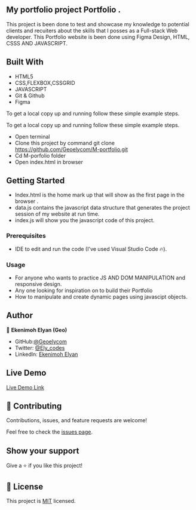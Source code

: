 
## My portfolio project Portfolio .

This project is been done to test and showcase my knowledge to potential clients and recuiters about the skills that I posses as a Full-stack Web developer. This Portfolio website is been done using Figma Design, HTML, CSSS AND JAVASCRIPT.

## Built With

- HTML5
- CSS,FLEXBOX,CSSGRID
- JAVASCRIPT
- Git & Github
- Figma

To get a local copy up and running follow these simple example steps.

To get a local copy up and running follow these simple example steps.
- Open terminal
- Clone this project by command git clone https://github.com/Geoelycom/M-portfolio.git
- Cd M-porfolio folder
- Open index.html in browser

## Getting Started 
- Index.html is the home mark up that will show as the first page in the browser .
- data.js contains the javascript data structure that generates the project session of my website at run time.
- index.js will show you the javascript code of this project.

### Prerequisites

- IDE to edit and run the code (I've used Visual Studio Code 🔥).

### Usage

- For anyone who wants to practice JS AND DOM MANIPULATION and responsive design.
- Any one looking for inspiration on to build their Portfolio
- How to manipulate and create dynamic pages using javascipt objects.





## Author

👤 **Ekenimoh Elyan (Geo)**

- GitHub:[@Geoelycom](https://github.com/Geoelycom)
- Twitter: [@Ely_codes](https://twitter.com/Ely_codes)
- LinkedIn: [Ekenimoh Elyan](https://www.linkedin.com/in/Ekenimoh_sumaila-elyan/)



## Live Demo

[Live Demo Link](https://geoelycom.github.io/M-portfolio/)

## 🤝 Contributing

Contributions, issues, and feature requests are welcome!

Feel free to check the [issues page](../../issues/).

## Show your support

Give a ⭐️ if you like this project!

## 📝 License

This project is [MIT](./MIT.md) licensed.

